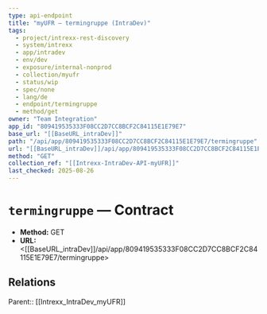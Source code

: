 ```yaml
---
type: api-endpoint
title: "myUFR — termingruppe (IntraDev)"
tags:
  - project/intrexx-rest-discovery
  - system/intrexx
  - app/intradev
  - env/dev
  - exposure/internal-nonprod
  - collection/myufr
  - status/wip
  - spec/none
  - lang/de
  - endpoint/termingruppe
  - method/get
owner: "Team Integration"
app_id: "809419535333F08CC2D7CC8BCF2C84115E1E79E7"
base_url: "[[BaseURL_intraDev]]"
path: "/api/app/809419535333F08CC2D7CC8BCF2C84115E1E79E7/termingruppe"
url: "[[BaseURL_intraDev]]/api/app/809419535333F08CC2D7CC8BCF2C84115E1E79E7/termingruppe"
method: "GET"
collection_ref: "[[Intrexx-IntraDev-API-myUFR]]"
last_checked: 2025-08-26
---
```


# `termingruppe` — Contract
- **Method:** GET
- **URL:** <[[BaseURL_intraDev]]/api/app/809419535333F08CC2D7CC8BCF2C84115E1E79E7/termingruppe>

## Relations
Parent:: [[Intrexx_IntraDev_myUFR]]
